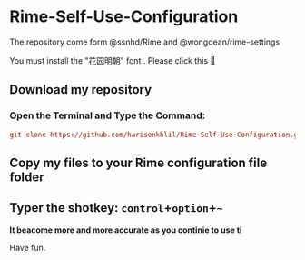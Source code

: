 # Rime-Self-Use-Configuration

The repository come form @ssnhd/Rime and @wongdean/rime-settings

You must install the "花园明朝" font . Please click this     [🔗](https://www.fonts.net.cn/font-33864287627.html)

## Download my repository

### Open the Terminal and Type the Command:

```ini
git clone https://github.com/harisonkhlil/Rime-Self-Use-Configuration.git
```

## Copy my files to your Rime configuration file folder

## Typer the shotkey: `control`+`option`+`~`

**It beacome  more and more  accurate as you continie to use ti**

Have fun.
